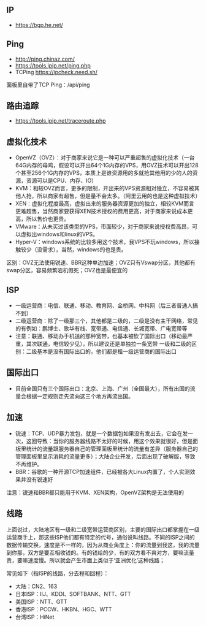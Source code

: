 ## IP
- https://bgp.he.net/

## Ping
- http://ping.chinaz.com/
- https://tools.ipip.net/ping.php
- TCPing https://ipcheck.need.sh/

面板里自带了TCP Ping：/api/ping

## 路由追踪
- https://tools.ipip.net/traceroute.php

## 虚拟化技术
- OpenVZ（OVZ）：对于商家来说它是一种可以严重超售的虚拟化技术（一台64G内存的母鸡，假设可以开出64个1G内存的VPS，用OVZ技术可以开出128个甚至256个1G内存的VPS，本质上是谁资源用的多就抢其他用的少的人的资源，资源可以是CPU、内存、IO）
- KVM：相较OVZ而言，更多的限制，开出来的VPS资源相对独立，不容易被其他人抢，所以商家有超售，但是量不会太多。（阿里云用的也是这种虚拟技术）
- XEN：虚拟化程度最高，虚拟出来的服务器资源更加的独立，相较KVM而言更难超售，当然商家要获得XEN技术授权的费用更高，对于商家来说成本更高，所以售价也更贵。
- VMware：从未买过该类型的VPS，市面较少，对于商家来说授权费高昂，可以虚拟出windows和linux的VPS。
- Hyper-V：windows系统的比较多用这个技术，我VPS不玩windows，所以接触较少（没需求），当然，windows的也是贵。

区别：OVZ无法使用锐速、BBR这种单边加速；OVZ只有Vswap分区，其他都有swap分区，容易频繁宕机假死；OVZ也是最便宜的

## ISP
- 一级运营商：电信、联通、移动、教育网、金桥网、中科网（后三者普通人搞不到）
- 二级运营商：除了一级那三个，其他都是二级的，二级是没有主干网络，常见的有例如：鹏博士、歌华有线、宽带通、电信通、长城宽带、广电宽带等
- 注意：联通、移动办手机送的那种宽带，也基本被砍了国际出口（移动最严重，其次联通，电信较少见），所以建议还是单独拉一条宽带
一级和二级的区别：二级基本是没有国际出口的，他们都是租一级运营商的国际出口

## 国际出口
- 目前全国只有三个国际出口：北京、上海、广州（全国最大），所有出国的流量会根据一定规则走先流向这三个地方再流出国。

## 加速
- 锐速：TCP、UDP暴力发包，就是一个数据包如果没有发出去，它会在发一次，这回导致：当你的服务器线路不太好的时候，用这个效果就很好，但是面板里统计的流量跟服务器自己的管理面板里统计的流量有差异（服务器自己的管理面板里显示消耗的流量更多）；大陆企业开发，后面出现了破解版，导致不再维护。
- BBR：谷歌的一种开源TCP加速组件，已经被各大Linux内置了，个人实测效果并没有锐速好

注意：锐速和BBR都只能用于KVM、XEN架构，OpenVZ架构是无法使用的

## 线路
上面说过，大陆地区有一级和二级宽带运营商区别，主要的国际出口都掌握在一级运营商手上，那这些ISP他们都有特定的代号，通俗说叫线路。不同的ISP之间的数据传输交换，速度是不一样的，因为从商业角度上：你的流量到我这，我的流量到你那，双方是要互相收钱的。有的钱给的少，有的双方看不爽对方，要嘛流量贵，要嘛速度慢。所以就会产生市面上类似于‘亚洲优化’这种线路；

常见如下（指ISP的线路，分去程和回程）：
- 大陆：CN2、163
- 日本ISP：IIJ、KDDI、SOFTBANK、NTT、GTT
- 美国ISP：NTT、GTT
- 香港ISP：PCCW、HKBN、HGC、WTT
- 台湾ISP：HiNet